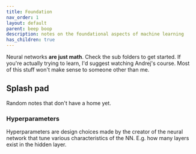 ```yaml
---
title: Foundation
nav_order: 1
layout: default
parent: beep boop
description: notes on the foundational aspects of machine learning
has_children: true
---
```


Neural networks **are just math**. Check the sub folders to get started. If you're actually trying to learn, I'd suggest watching Andrej's course. Most of this stuff won't make sense to someone other than me.

## Splash pad

Random notes that don't have a home yet.

### Hyperparameters

Hyperparameters are design choices made by the creator of the neural network that tune various characteristics of the NN. E.g. how many layers exist in the hidden layer.
